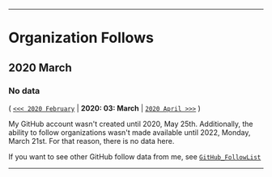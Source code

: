 
***

# Organization Follows

## 2020 March

### No data

( [`<<< 2020 February`](/Follows/2020/02_February/) | **2020: 03: March** | [`2020 April >>>`](/Follows/2020/04_April/) )

My GitHub account wasn't created until 2020, May 25th. Additionally, the ability to follow organizations wasn't made available until 2022, Monday, March 21st. For that reason, there is no data here.

If you want to see other GitHub follow data from me, see [`GitHub_FollowList`](https://github.com/seanpm2001/GitHub_FollowList/)

***
